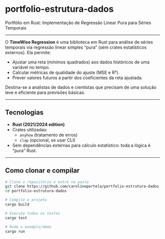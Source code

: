 # portfolio-estrutura-dados


Portfólio em Rust: Implementação de Regressão Linear Pura para Séries Temporais

---

O **TimeWise Regression** é uma biblioteca em Rust para análise de séries temporais via regressão linear simples “pura” (sem crates estatísticos externos). Ela permite:

- Ajustar uma reta (mínimos quadrados) aos dados históricos de uma variável no tempo.  
- Calcular métricas de qualidade do ajuste (MSE e R²).  
- Prever valores futuros a partir dos coeficientes da reta ajustada.

Destina-se a analistas de dados e cientistas que precisam de uma solução leve e eficiente para previsões básicas.

---

## Tecnologias

- **Rust (2021/2024 edition)**  
- Crates utilizadas:  
  - `anyhow` (tratamento de erros)  
  - `clap` (opcional, se usar CLI)  
- Sem dependências externas para cálculo estatístico: toda a lógica é “pura” Rust.  

---

## Como clonar e compilar

```bash
# Clone o repositório e entre na pasta
git clone https://github.com/carolineportela/portfolio-estrutura-dados.git
cd portfolio-estrutura-dados

# Compile o projeto
cargo build

# Execute todos os testes
cargo test

# Rode o exemplo/demo
cargo run
